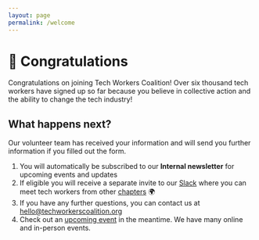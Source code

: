 ```yaml
---
layout: page
permalink: /welcome
---
```

# 🎉 Congratulations

Congratulations on joining Tech Workers Coalition! Over six thousand tech workers have signed up so far because you believe in collective action and the ability to change the tech industry! 

## What happens next?
Our volunteer team has received your information and will send you further information if you filled out the form. 
1. You will automatically be subscribed to our <b>Internal newsletter</b> for upcoming events and updates
2. If eligible you will receive a separate invite to our [Slack](https://techworkersco.slack.com/) where you can meet tech workers from other [chapters](/chapters) 🌍 
3. If you have any further questions, you can contact us at hello@techworkerscoalition.org 
4. Check out an [upcoming event](/events) in the meantime. We have many online and in-person events.
